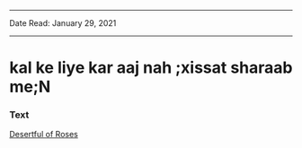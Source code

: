 ***
Date Read: January 29, 2021
***

# kal ke liye kar aaj nah ;xissat sharaab me;N

### Text
[Desertful of Roses](http://www.columbia.edu/itc/mealac/pritchett/00ghalib/098/index_098.html)


